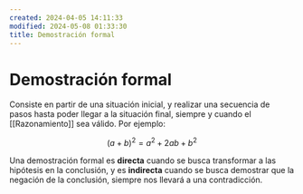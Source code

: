 ```yaml
---
created: 2024-04-05 14:11:33
modified: 2024-05-08 01:33:30
title: Demostración formal
---
```


# Demostración formal

Consiste en partir de una situación inicial, y realizar una secuencia de pasos hasta poder llegar a la situación final, siempre y cuando el [[Razonamiento]] sea válido. Por ejemplo:

$$
(a+b)^2=a^2+2ab+b^2
$$

Una demostración formal es **directa** cuando se busca transformar a las hipótesis en la conclusión, y es **indirecta** cuando se busca demostrar que la negación de la conclusión, siempre nos llevará a una contradicción.

